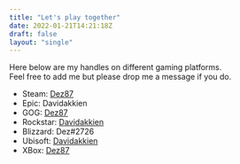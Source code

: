 ```yaml
---
title: "Let's play together"
date: 2022-01-21T14:21:18Z
draft: false
layout: "single"
---
```


Here below are my handles on different gaming platforms.\
Feel free to add me but please drop me a message if you do.

- Steam: [Dez87](https://steamcommunity.com/id/dez87/)
- Epic: Davidakkien
- GOG: [Dez87](https://www.gog.com/u/dez87)
- Rockstar: [Davidakkien](https://socialclub.rockstargames.com/member/Davidakkien)
- Blizzard: Dez#2726
- Ubisoft: [Davidakkien](https://ubisoftconnect.com/en-US/profile/Davidakkien)
- XBox: [Dez87](https://account.xbox.com/en-US/Profile?gamerTag=davidakkien)
